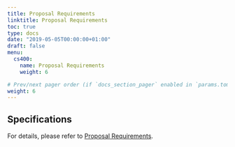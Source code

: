 ```yaml
---
title: Proposal Requirements
linktitle: Proposal Requirements
toc: true
type: docs
date: "2019-05-05T00:00:00+01:00"
draft: false
menu:
  cs400:
    name: Proposal Requirements
    weight: 6

# Prev/next pager order (if `docs_section_pager` enabled in `params.toml`)
weight: 6
---
```


## Specifications

For details, please refer to <a href="/files/cs400_495/cs400_495_proposal_guide.pdf">Proposal Requirements</a>.
